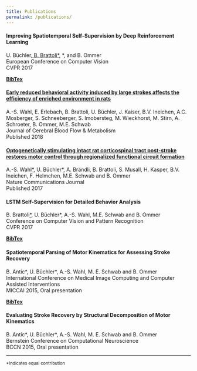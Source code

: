 ```yaml
---
title: Publications
permalink: /publications/
---
```

<div class="publication-list">
  <h4>Improving Spatiotemporal Self-Supervision by Deep Reinforcement Learning</h4>
  <p>U. Büchler<a href="#fn1" id="ref">, B. Brattoli*</a>, *, and B. Ommer<br />
  European Conference on Computer Vision<br />
  CVPR 2017</p>
  <a type="button" href="{{ site.baseurl}}/papers/buechler_brattoli_eccv18.pdf" target="_blank">
    <i class="fa fa-file-o"></i>
  </a>
  <a type="button" href="{{ site.baseurl }}/bibtex/brattoli_buechler_cvpr17.md" target="_blank">
   <b>BibTex</b>
  </a>
</div>

<div class="publication-list">
  <h4><a href="http://journals.sagepub.com/doi/full/10.1177/0271678X18777661">Early reduced behavioral activity induced by large strokes affects the efficiency of enriched environment in rats</a></h4>
  <p> A.-S. Wahl, E. Erlebach, B. Brattoli, U. Büchler, J. Kaiser, B.V. Ineichen, A.C. Mosberger, S. Schneeberger, S. Imobersteg, M. Wieckhorst, M. Stirn, A. Schroeter, B. Ommer, M.E. Schwab<br />
Journal of Cerebral Blood Flow & Metabolism<br />
    Published 2018 <br />
  </p>
  <a type="button" href="{{ site.baseurl}}/papers/Wahl_et_al-2018-JCBFM.pdf" target="_blank">
    <i class="fa fa-file-o"></i>
  </a>
  <!--<a type="button" href="{{ site.baseurl }}/bibtex/" target="_blank">
   <b>BibTex</b>
  </a>-->
</div>

<div class="publication-list">
  <h4><a href="https://www.nature.com/articles/s41467-017-01090-6">Optogenetically stimulating intact rat corticospinal tract post-stroke restores motor control through regionalized functional circuit formation</a></h4>
 <p>A.-S. Wahl<a href="#fn1" id="ref">*</a>, U. Büchler*, A. Brändli, B. Brattoli, S. Musall, H. Kasper, B.V. Ineichen, F. Helmchen, M.E. Schwab and B. Ommer<br />
  Nature Communications Journal<br />
   Published 2017 <br />
  </p>
  <a type="button" href="{{ site.baseurl}}/papers/Wahl_et_al-2017-Nature_Communications.pdf" target="_blank">
    <i class="fa fa-file-o"></i>
  </a>
  <!--<a type="button" href="{{ site.baseurl }}/bibtex/" target="_blank">
   <b>BibTex</b>
  </a>-->
</div>

<div class="publication-list">
  <h4>LSTM Self-Supervision for Detailed Behavior Analysis</h4>
  <p>B. Brattoli<a href="#fn1" id="ref">*</a>, U. Büchler*, A.-S. Wahl, M.E. Schwab and B. Ommer<br />
  Conference on Computer Vision and Pattern Recognition<br />
  CVPR 2017</p>
  <a type="button" href="{{ site.baseurl}}/papers/brattoli_buechler_cvpr17.pdf" target="_blank">
    <i class="fa fa-file-o"></i>
  </a>
  <a type="button" href="{{ site.baseurl }}/bibtex/brattoli_buechler_cvpr17.md" target="_blank">
   <b>BibTex</b>
  </a>
</div>

<div class="publication-list">
  <h4>Spatiotemporal Parsing of Motor Kinematics for Assessing Stroke Recovery</h4>
  <p>B. Antic*, U. Büchler*, A.-S. Wahl, M. E. Schwab and B. Ommer<br />
  International Conference on Medical Image Computing and Computer Assisted Interventions<br/>
  MICCAI 2015, Oral presentation</p>
  <a type="button" href="{{ site.baseurl}}/papers/antic_buechler_miccai15.pdf" target="_blank">
    <i class="fa fa-file-o"></i>
  </a>
  <a type="button" href="{{ site.baseurl }}/bibtex/antic_buechler_miccai15.md" target="_blank">
   <b>BibTex</b>
  </a>
</div>

<div class="publication-list">
  <h4>Evaluating Stroke Recovery by Structural Decomposition of Motor Kinematics</h4>
  <p>B. Antic*, U. Büchler*, A.-S. Wahl, M. E. Schwab and B. Ommer<br />
  Bernstein Conference on Computational Neuroscience<br />
  BCCN 2015, Oral presentation</p>
</div>
<hr>
<sup id="fn1">*Indicates equal contribution</sup>
